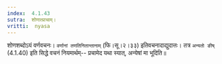 ```yaml
---
index:  4.1.43
sutra:  शोणात्प्राचाम्।
vritti:  nyasa
---
```


शोणशब्दोऽयं वर्णवचनः। `वर्णानां तणतिनितान्तानाम्` (फि।सू।२।३३) इतिवचनादाद्युदात्तः। तत्र `अन्यतो ङीष्` (4.1.40) इति सिद्धे वचनं नियमार्थम्-- प्रचामेद यथा स्यात्, अन्येषां मा भूदिति॥
